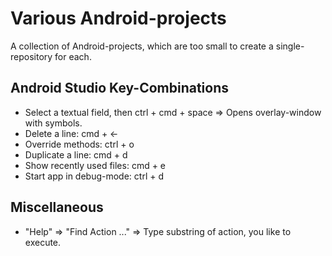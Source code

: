# Various Android-projects

A collection of Android-projects, which are too small to create a single-repository for each.

## Android Studio Key-Combinations
- Select a textual field, then ctrl + cmd + space => Opens overlay-window with symbols.
- Delete a line: cmd + <-
- Override methods: ctrl + o
- Duplicate a line: cmd + d
- Show recently used files: cmd + e
- Start app in debug-mode: ctrl + d

## Miscellaneous
- "Help" => "Find Action ..." => Type substring of action, you like to execute.

